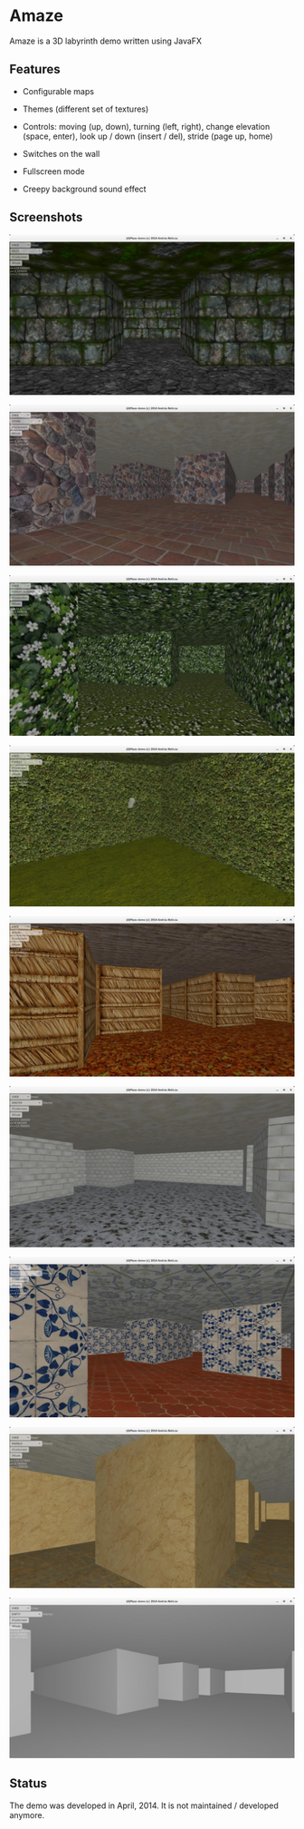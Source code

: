 # Amaze

Amaze is a 3D labyrinth demo written using JavaFX

## Features

- Configurable maps

- Themes (different set of textures)

- Controls: moving (up, down), turning (left, right), change elevation (space, enter),
look up / down (insert / del), stride (page up, home)

- Switches on the wall

- Fullscreen mode

- Creepy background sound effect

## Screenshots

![MAZE theme](screenshots/maze.jpg)

![STONE theme](screenshots/stone.jpg)

![FOREST_FLOWER theme](screenshots/forest_flower.jpg)

![FOREST theme](screenshots/forest.jpg)

![WOOD theme](screenshots/wood.jpg)

![WINTER theme](screenshots/winter.jpg)

![TILES theme](screenshots/tiles.jpg)

![MARBLE theme](screenshots/marble.jpg)

![EMPTY theme](screenshots/empty.jpg)

## Status

The demo was developed in April, 2014. It is not maintained / developed anymore.
